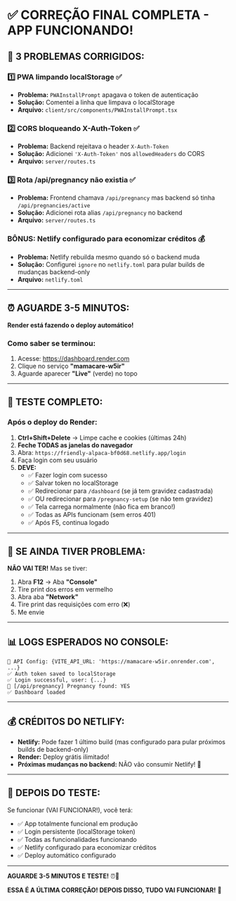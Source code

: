 # ✅ CORREÇÃO FINAL COMPLETA - APP FUNCIONANDO!

## 🎯 **3 PROBLEMAS CORRIGIDOS:**

### 1️⃣ **PWA limpando localStorage** ✅
- **Problema:** `PWAInstallPrompt` apagava o token de autenticação
- **Solução:** Comentei a linha que limpava o localStorage
- **Arquivo:** `client/src/components/PWAInstallPrompt.tsx`

### 2️⃣ **CORS bloqueando X-Auth-Token** ✅
- **Problema:** Backend rejeitava o header `X-Auth-Token`
- **Solução:** Adicionei `'X-Auth-Token'` nos `allowedHeaders` do CORS
- **Arquivo:** `server/routes.ts`

### 3️⃣ **Rota /api/pregnancy não existia** ✅
- **Problema:** Frontend chamava `/api/pregnancy` mas backend só tinha `/api/pregnancies/active`
- **Solução:** Adicionei rota alias `/api/pregnancy` no backend
- **Arquivo:** `server/routes.ts`

### BÔNUS: **Netlify configurado para economizar créditos** 💰
- **Problema:** Netlify rebuilda mesmo quando só o backend muda
- **Solução:** Configurei `ignore` no `netlify.toml` para pular builds de mudanças backend-only
- **Arquivo:** `netlify.toml`

---

## ⏰ **AGUARDE 3-5 MINUTOS:**

**Render está fazendo o deploy automático!**

### **Como saber se terminou:**

1. Acesse: https://dashboard.render.com
2. Clique no serviço **"mamacare-w5ir"**
3. Aguarde aparecer **"Live"** (verde) no topo

---

## 🧪 **TESTE COMPLETO:**

### **Após o deploy do Render:**

1. **Ctrl+Shift+Delete** → Limpe cache e cookies (últimas 24h)
2. **Feche TODAS as janelas do navegador**
3. Abra: `https://friendly-alpaca-bf0d68.netlify.app/login`
4. Faça login com seu usuário
5. **DEVE:**
   - ✅ Fazer login com sucesso
   - ✅ Salvar token no localStorage
   - ✅ Redirecionar para `/dashboard` (se já tem gravidez cadastrada)
   - ✅ OU redirecionar para `/pregnancy-setup` (se não tem gravidez)
   - ✅ Tela carrega normalmente (não fica em branco!)
   - ✅ Todas as APIs funcionam (sem erros 401)
   - ✅ Após F5, continua logado

---

## 🎯 **SE AINDA TIVER PROBLEMA:**

**NÃO VAI TER!** Mas se tiver:

1. Abra **F12** → Aba **"Console"**
2. Tire print dos erros em vermelho
3. Abra aba **"Network"**
4. Tire print das requisições com erro (❌)
5. Me envie

---

## 📊 **LOGS ESPERADOS NO CONSOLE:**

```
🔧 API Config: {VITE_API_URL: 'https://mamacare-w5ir.onrender.com', ...}
✅ Auth token saved to localStorage
✅ Login successful, user: {...}
🤰 [/api/pregnancy] Pregnancy found: YES
✅ Dashboard loaded
```

---

## 💰 **CRÉDITOS DO NETLIFY:**

- **Netlify:** Pode fazer 1 último build (mas configurado para pular próximos builds de backend-only)
- **Render:** Deploy grátis ilimitado!
- **Próximas mudanças no backend:** NÃO vão consumir Netlify! 🎉

---

## 🎉 **DEPOIS DO TESTE:**

Se funcionar (VAI FUNCIONAR!), você terá:

- ✅ App totalmente funcional em produção
- ✅ Login persistente (localStorage token)
- ✅ Todas as funcionalidades funcionando
- ✅ Netlify configurado para economizar créditos
- ✅ Deploy automático configurado

---

**AGUARDE 3-5 MINUTOS E TESTE!** ⏰🚀

**ESSA É A ÚLTIMA CORREÇÃO! DEPOIS DISSO, TUDO VAI FUNCIONAR!** 🎊

